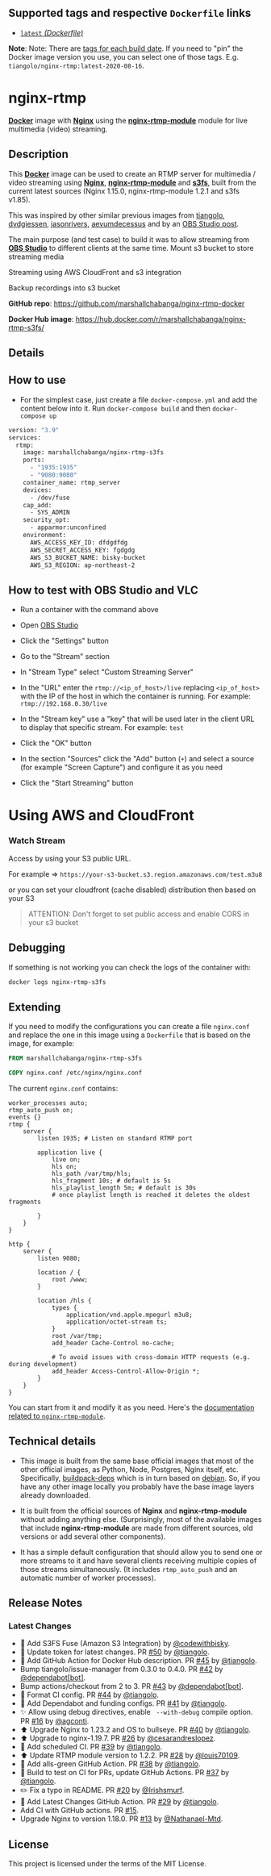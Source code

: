 ## Supported tags and respective `Dockerfile` links

* [`latest` _(Dockerfile)_](https://github.com/marshallchabanga/nginx-rtmp-docker/blob/master/Dockerfile)

**Note**: Note: There are [tags for each build date](https://hub.docker.com/r/marshallchabanga/nginx-rtmp-s3fs/tags). If you need to "pin" the Docker image version you use, you can select one of those tags. E.g. `tiangolo/nginx-rtmp:latest-2020-08-16`.

# nginx-rtmp

[**Docker**](https://www.docker.com/) image with [**Nginx**](http://nginx.org/en/) using the [**nginx-rtmp-module**](https://github.com/arut/nginx-rtmp-module) module for live multimedia (video) streaming.

## Description

This [**Docker**](https://www.docker.com/) image can be used to create an RTMP server for multimedia / video streaming using [**Nginx**](http://nginx.org/en/), [**nginx-rtmp-module**](https://github.com/arut/nginx-rtmp-module) and [**s3fs**](https://github.com/s3fs-fuse/s3fs-fuse), built from the current latest sources (Nginx 1.15.0, nginx-rtmp-module 1.2.1 and s3fs v1.85).

This was inspired by other similar previous images from [tiangolo](https://hub.docker.com/r/tiangolo/nginx-rtmp/), [dvdgiessen](https://hub.docker.com/r/dvdgiessen/nginx-rtmp-docker/), [jasonrivers](https://hub.docker.com/r/jasonrivers/nginx-rtmp/), [aevumdecessus](https://hub.docker.com/r/aevumdecessus/docker-nginx-rtmp/) and by an [OBS Studio post](https://obsproject.com/forum/resources/how-to-set-up-your-own-private-rtmp-server-using-nginx.50/).

The main purpose (and test case) to build it was to allow streaming from [**OBS Studio**](https://obsproject.com/) to different clients at the same time. Mount s3 bucket to store streaming media 

Streaming using AWS CloudFront and s3 integration

Backup recordings into s3 bucket

**GitHub repo**: <https://github.com/marshallchabanga/nginx-rtmp-docker>

**Docker Hub image**: <https://hub.docker.com/r/marshallchabanga/nginx-rtmp-s3fs/>

## Details

## How to use

* For the simplest case, just create a file `docker-compose.yml` and add the content below into it. Run `docker-compose build` and then `docker-compose up`


```bash
version: "3.9"
services:
  rtmp:
    image: marshallchabanga/nginx-rtmp-s3fs
    ports:
      - "1935:1935"
      - "9080:9080"
    container_name: rtmp_server
    devices:
      - /dev/fuse
    cap_add:
      - SYS_ADMIN
    security_opt:
      - apparmor:unconfined
    environment:
      AWS_ACCESS_KEY_ID: dfdgdfdg
      AWS_SECRET_ACCESS_KEY: fgdgdg
      AWS_S3_BUCKET_NAME: bisky-bucket
      AWS_S3_REGION: ap-northeast-2
```

## How to test with OBS Studio and VLC

* Run a container with the command above


* Open [OBS Studio](https://obsproject.com/)
* Click the "Settings" button
* Go to the "Stream" section
* In "Stream Type" select "Custom Streaming Server"
* In the "URL" enter the `rtmp://<ip_of_host>/live` replacing `<ip_of_host>` with the IP of the host in which the container is running. For example: `rtmp://192.168.0.30/live`
* In the "Stream key" use a "key" that will be used later in the client URL to display that specific stream. For example: `test`
* Click the "OK" button
* In the section "Sources" click the "Add" button (`+`) and select a source (for example "Screen Capture") and configure it as you need
* Click the "Start Streaming" button


# Using AWS and CloudFront

### Watch Stream

Access by using your S3 public URL.

For example => `https://your-s3-bucket.s3.region.amazonaws.com/test.m3u8`

or you can set your cloudfront (cache disabled) distribution then based on your S3

>  ATTENTION:
>  Don't forget to set public access and enable CORS in your s3 bucket
> 

## Debugging

If something is not working you can check the logs of the container with:

```bash
docker logs nginx-rtmp-s3fs
```

## Extending

If you need to modify the configurations you can create a file `nginx.conf` and replace the one in this image using a `Dockerfile` that is based on the image, for example:

```Dockerfile
FROM marshallchabanga/nginx-rtmp-s3fs

COPY nginx.conf /etc/nginx/nginx.conf
```

The current `nginx.conf` contains:

```Nginx
worker_processes auto;
rtmp_auto_push on;
events {}
rtmp {
    server {
        listen 1935; # Listen on standard RTMP port

        application live {
            live on;
            hls on;
            hls_path /var/tmp/hls;
            hls_fragment 10s; # default is 5s
            hls_playlist_length 5m; # default is 30s
            # once playlist length is reached it deletes the oldest fragments

        }
    }
}

http {
    server {
        listen 9080;

        location / {
            root /www;
        }

        location /hls {
            types {
                application/vnd.apple.mpegurl m3u8;
                application/octet-stream ts;
            }
            root /var/tmp;
            add_header Cache-Control no-cache;

            # To avoid issues with cross-domain HTTP requests (e.g. during development)
            add_header Access-Control-Allow-Origin *;
        }
    }
}
```

You can start from it and modify it as you need. Here's the [documentation related to `nginx-rtmp-module`](https://github.com/arut/nginx-rtmp-module/wiki/Directives).

## Technical details

* This image is built from the same base official images that most of the other official images, as Python, Node, Postgres, Nginx itself, etc. Specifically, [buildpack-deps](https://hub.docker.com/_/buildpack-deps/) which is in turn based on [debian](https://hub.docker.com/_/debian/). So, if you have any other image locally you probably have the base image layers already downloaded.

* It is built from the official sources of **Nginx** and **nginx-rtmp-module** without adding anything else. (Surprisingly, most of the available images that include **nginx-rtmp-module** are made from different sources, old versions or add several other components).

* It has a simple default configuration that should allow you to send one or more streams to it and have several clients receiving multiple copies of those streams simultaneously. (It includes `rtmp_auto_push` and an automatic number of worker processes).

## Release Notes

### Latest Changes

* 👷 Add S3FS Fuse (Amazon S3 Integration) by [@codewithbisky](https://github.com/marshallchabanga).
* 👷 Update token for latest changes. PR [#50](https://github.com/tiangolo/nginx-rtmp-docker/pull/50) by [@tiangolo](https://github.com/tiangolo).
* 👷 Add GitHub Action for Docker Hub description. PR [#45](https://github.com/tiangolo/nginx-rtmp-docker/pull/45) by [@tiangolo](https://github.com/tiangolo).
* Bump tiangolo/issue-manager from 0.3.0 to 0.4.0. PR [#42](https://github.com/tiangolo/nginx-rtmp-docker/pull/42) by [@dependabot[bot]](https://github.com/apps/dependabot).
* Bump actions/checkout from 2 to 3. PR [#43](https://github.com/tiangolo/nginx-rtmp-docker/pull/43) by [@dependabot[bot]](https://github.com/apps/dependabot).
* 🎨 Format CI config. PR [#44](https://github.com/tiangolo/nginx-rtmp-docker/pull/44) by [@tiangolo](https://github.com/tiangolo).
* 👷 Add Dependabot and funding configs. PR [#41](https://github.com/tiangolo/nginx-rtmp-docker/pull/41) by [@tiangolo](https://github.com/tiangolo).
* ✨ Allow using debug directives, enable ` --with-debug` compile option. PR [#16](https://github.com/tiangolo/nginx-rtmp-docker/pull/16) by [@agconti](https://github.com/agconti).
* ⬆️ Upgrade Nginx to 1.23.2 and OS to bullseye. PR [#40](https://github.com/tiangolo/nginx-rtmp-docker/pull/40) by [@tiangolo](https://github.com/tiangolo).
* ⬆ Upgrade to nginx-1.19.7. PR [#26](https://github.com/tiangolo/nginx-rtmp-docker/pull/26) by [@cesarandreslopez](https://github.com/cesarandreslopez).
* 👷 Add scheduled CI. PR [#39](https://github.com/tiangolo/nginx-rtmp-docker/pull/39) by [@tiangolo](https://github.com/tiangolo).
* ⬆ Update RTMP module version to 1.2.2. PR [#28](https://github.com/tiangolo/nginx-rtmp-docker/pull/28) by [@louis70109](https://github.com/louis70109).
* 👷 Add alls-green GitHub Action. PR [#38](https://github.com/tiangolo/nginx-rtmp-docker/pull/38) by [@tiangolo](https://github.com/tiangolo).
* 👷 Build to test on CI for PRs, update GitHub Actions. PR [#37](https://github.com/tiangolo/nginx-rtmp-docker/pull/37) by [@tiangolo](https://github.com/tiangolo).
* ✏️ Fix a typo in README. PR [#20](https://github.com/tiangolo/nginx-rtmp-docker/pull/20) by [@Irishsmurf](https://github.com/Irishsmurf).
* 👷 Add Latest Changes GitHub Action. PR [#29](https://github.com/tiangolo/nginx-rtmp-docker/pull/29) by [@tiangolo](https://github.com/tiangolo).
* Add CI with GitHub actions. PR [#15](https://github.com/tiangolo/nginx-rtmp-docker/pull/15).
* Upgrade Nginx to version 1.18.0. PR [#13](https://github.com/tiangolo/nginx-rtmp-docker/pull/13) by [@Nathanael-Mtd](https://github.com/Nathanael-Mtd).

## License

This project is licensed under the terms of the MIT License.


